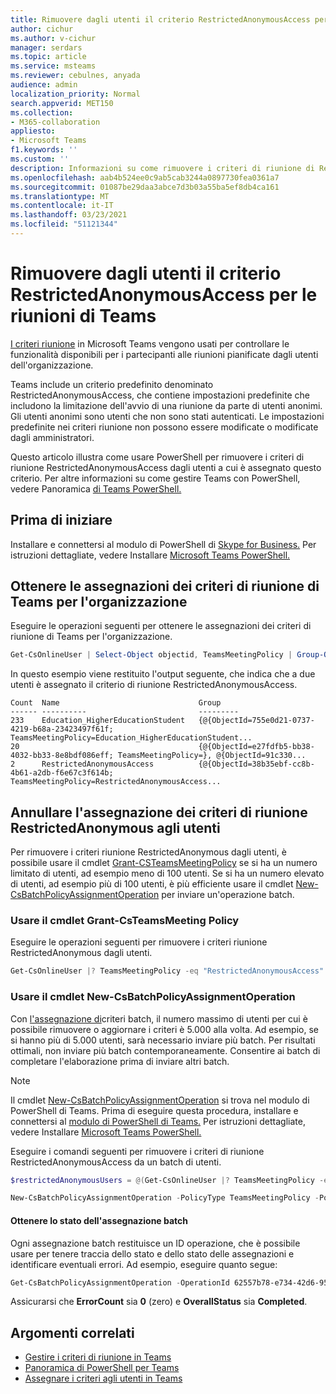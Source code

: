 ```yaml
---
title: Rimuovere dagli utenti il criterio RestrictedAnonymousAccess per le riunioni di Teams
author: cichur
ms.author: v-cichur
manager: serdars
ms.topic: article
ms.service: msteams
ms.reviewer: cebulnes, anyada
audience: admin
localization_priority: Normal
search.appverid: MET150
ms.collection:
- M365-collaboration
appliesto:
- Microsoft Teams
f1.keywords: ''
ms.custom: ''
description: Informazioni su come rimuovere i criteri di riunione di RestrictedAnonymousAccess Teams dagli utenti dell'organizzazione.
ms.openlocfilehash: aab4b524ee0c9ab5cab3244a0897730fea0361a7
ms.sourcegitcommit: 01087be29daa3abce7d3b03a55ba5ef8db4ca161
ms.translationtype: MT
ms.contentlocale: it-IT
ms.lasthandoff: 03/23/2021
ms.locfileid: "51121344"
---
```

# <a name="remove-the-restrictedanonymousaccess-teams-meeting-policy-from-users"></a>Rimuovere dagli utenti il criterio RestrictedAnonymousAccess per le riunioni di Teams

[I criteri riunione](meeting-policies-in-teams.md) in Microsoft Teams vengono usati per controllare le funzionalità disponibili per i partecipanti alle riunioni pianificate dagli utenti dell'organizzazione. 

Teams include un criterio predefinito denominato RestrictedAnonymousAccess, che contiene impostazioni predefinite che includono la limitazione dell'avvio di una riunione da parte di utenti anonimi. Gli utenti anonimi sono utenti che non sono stati autenticati. Le impostazioni predefinite nei criteri riunione non possono essere modificate o modificate dagli amministratori.

Questo articolo illustra come usare PowerShell per rimuovere i criteri di riunione RestrictedAnonymousAccess dagli utenti a cui è assegnato questo criterio. Per altre informazioni su come gestire Teams con PowerShell, vedere Panoramica [di Teams PowerShell.](teams-powershell-overview.md)

## <a name="before-you-start"></a>Prima di iniziare

Installare e connettersi al modulo di PowerShell di [Skype for Business.](/microsoft-365/enterprise/manage-skype-for-business-online-with-microsoft-365-powershell) Per istruzioni dettagliate, vedere Installare [Microsoft Teams PowerShell.](teams-powershell-install.md)

## <a name="get-the-teams-meeting-policy-assignments-for-your-organization"></a>Ottenere le assegnazioni dei criteri di riunione di Teams per l'organizzazione

Eseguire le operazioni seguenti per ottenere le assegnazioni dei criteri di riunione di Teams per l'organizzazione.

```powershell
Get-CsOnlineUser | Select-Object objectid, TeamsMeetingPolicy | Group-Object TeamsMeetingPolicy
```

In questo esempio viene restituito l'output seguente, che indica che a due utenti è assegnato il criterio di riunione RestrictedAnonymousAccess.

```console
Count  Name                               Group
------ ----------                         ---------
233    Education_HigherEducationStudent   {@{ObjectId=755e0d21-0737-4219-b68a-23423497f61f; TeamsMeetingPolicy=Education_HigherEducationStudent...
20                                        {@{ObjectId=e27fdfb5-bb38-4032-bb33-8e8bdf086eff; TeamsMeetingPolicy=}, @{ObjectId=91c330...
2      RestrictedAnonymousAccess          {@{ObjectId=38b35ebf-cc8b-4b61-a2db-f6e67c3f614b; TeamsMeetingPolicy=RestrictedAnonymousAccess...
```

## <a name="unassign-the-restrictedanonymous-meeting-policy-from-users"></a>Annullare l'assegnazione dei criteri di riunione RestrictedAnonymous agli utenti

Per rimuovere i criteri riunione RestrictedAnonymous dagli utenti, è possibile usare il cmdlet [Grant-CSTeamsMeetingPolicy](/powershell/module/skype/grant-csteamsmeetingpolicy) se si ha un numero limitato di utenti, ad esempio meno di 100 utenti. Se si ha un numero elevato di utenti, ad esempio più di 100 utenti, è più efficiente usare il cmdlet  [New-CsBatchPolicyAssignmentOperation](/powershell/module/teams/new-csbatchpolicyassignmentoperation?view=teams-ps) per inviare un'operazione batch.

### <a name="use-the-grant-csteamsmeeting-policy-cmdlet"></a>Usare il cmdlet Grant-CsTeamsMeeting Policy

Eseguire le operazioni seguenti per rimuovere i criteri riunione RestrictedAnonymous dagli utenti.

```powershell
Get-CsOnlineUser |? TeamsMeetingPolicy -eq "RestrictedAnonymousAccess" | Select-Object objectid | foreach {Grant-CsTeamsMeetingPolicy -Identity $_.ObjectId -PolicyName $null}
```

### <a name="use-the-new-csbatchpolicyassignmentoperation-cmdlet"></a>Usare il cmdlet New-CsBatchPolicyAssignmentOperation

Con [l'assegnazione di](assign-policies.md#assign-a-policy-to-a-batch-of-users)criteri batch, il numero massimo di utenti per cui è possibile rimuovere o aggiornare i criteri è 5.000 alla volta. Ad esempio, se si hanno più di 5.000 utenti, sarà necessario inviare più batch. Per risultati ottimali, non inviare più batch contemporaneamente. Consentire ai batch di completare l'elaborazione prima di inviare altri batch.

> [!NOTE]
> Il cmdlet [New-CsBatchPolicyAssignmentOperation](/powershell/module/teams/new-csbatchpolicyassignmentoperation?view=teams-ps) si trova nel modulo di PowerShell di Teams. Prima di eseguire questa procedura, installare e connettersi al [modulo di PowerShell di Teams.](https://www.powershellgallery.com/packages/MicrosoftTeams) Per istruzioni dettagliate, vedere Installare [Microsoft Teams PowerShell.](teams-powershell-install.md)

Eseguire i comandi seguenti per rimuovere i criteri di riunione RestrictedAnonymousAccess da un batch di utenti.

```powershell
$restrictedAnonymousUsers = @(Get-CsOnlineUser |? TeamsMeetingPolicy -eq "RestrictedAnonymousAccess" | %{ $_.ObjectId })
```

```powershell
New-CsBatchPolicyAssignmentOperation -PolicyType TeamsMeetingPolicy -PolicyName $null -Identity $restrictedAnonymousUsers -OperationName "Batch unassign meeting policy"
```

#### <a name="get-the-status-of-the-batch-assignment"></a>Ottenere lo stato dell'assegnazione batch

Ogni assegnazione batch restituisce un ID operazione, che è possibile usare per tenere traccia dello stato e dello stato delle assegnazioni e identificare eventuali errori. Ad esempio, eseguire quanto segue:

```powershell
Get-CsBatchPolicyAssignmentOperation -OperationId 62557b78-e734-42d6-952f-41a454ed6115
```

Assicurarsi che **ErrorCount** sia **0** (zero) e **OverallStatus** sia **Completed**.

## <a name="related-topics"></a>Argomenti correlati

- [Gestire i criteri di riunione in Teams](meeting-policies-in-teams.md)
- [Panoramica di PowerShell per Teams](teams-powershell-overview.md)
- [Assegnare i criteri agli utenti in Teams](assign-policies.md)